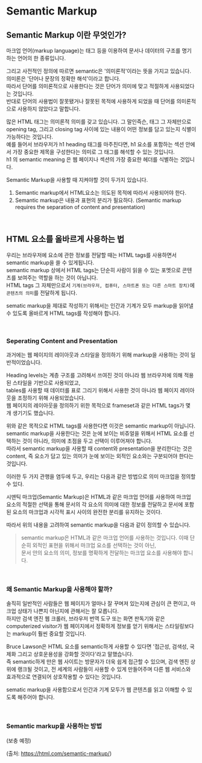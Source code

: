 # Semantic Markup

## Semantic Markup 이란 무엇인가?

마크업 언어(markup language)는 태그 등을 이용하여 문서나 데이터의 구조를 명기하는 언어의 한 종류입니다.

그리고 사전적인 정의에 따르면 semantic은 '의미론적'이라는 뜻을 가지고 있습니다.   
의미론은 '단어나 문장의 정확한 해석'이라고 합니다.   
따라서 단어를 의미론적으로 사용한다는 것은 단어가 의미에 맞고 적절하게 사용되었다는 것입니다.   
반대로 단어의 사용법이 잘못됐거나 잘못된 목적에 사용하게 되었을 때 단어를 의미론적으로 사용하지 않았다고 말합니다.   

많은 HTML 태그는 의미론적 의미를 갖고 있습니다. 그 말인즉슨, 태그 그 자체만으로 opening tag, 그리고 closing tag 사이에 있는 내용이 어떤 정보를 담고 있는지 식별이 가능하다는 것입니다.   
예를 들어서 브라우저가 h1 heading 태그를 마주친다면, h1 요소를 포함하는 섹션 안에서 가장 중요한 제목을 구성한다는 의미로 그 태그를 해석할 수 있는 것입니다.   
h1 의 semantic meaning 은 웹 페이지나 섹션의 가장 중요한 헤더를 식별하는 것입니다.   

Semantic Markup을 사용할 때 지켜야할 것이 두가지 있습니다.   

1. Semantic markup에서 HTML요소는 의도된 목적에 따라서 사용되어야 한다.
2. Semantic markup은 내용과 표현의 분리가 필요하다. (Semantic markup requires the separation of content and presentation)

<br>

## HTML 요소를 올바르게 사용하는 법

우리는 브라우저에 요소에 관한 정보를 전달할 때는 HTML tags를 사용하면서 semantic markup을 쓸 수 있게됩니다.   
semantic markup 상에서 HTML tags는 단순히 사람이 읽을 수 있는 포멧으로 콘텐츠를 보여주는 역할을 하는 것이 아닙니다.   
HTML tags 그 자체만으로서 `기계(브라우저, 컴퓨터, 스마트폰 또는 다른 스마트 장치)`에 `콘텐츠의 의미`를 전달하게 됩니다.   

sematic markup을 제대로 작성하기 위해서는 인간과 기계가 모두 markup을 읽어낼 수 있도록 올바르게 HTML tags를 작성해야 합니다.

<br>

### Seperating Content and Presentation

과거에는 웹 페이지의 레이아웃과 스타일을 정의하기 위해 markup을 사용하는 것이 일반적이었습니다.   

Heading levels는 계층 구조를 고려해서 쓰여진 것이 아니라 웹 브라우저에 의해 적용된 스타일을 기반으로 사용되었고,   
tables를 사용할 때 데이터를 표로 그리기 위해서 사용한 것이 아니라 웹 페이지 레이아웃을 조정하기 위해 사용되었습니다.   
웹 페이지의 레이아웃을 정의하기 위한 목적으로 frameset과 같은 HTML tags가 몇 개 생기기도 했습니다.   

위와 같은 목적으로 HTML tags를 사용한다면 이것은 semantic markup이 아닙니다.   
semantic markup을 사용한다는 것은 눈에 보이는 비쥬얼을 위해서 HTML 요소를 선택하는 것이 아니라, 의미에 초점을 두고 선택이 이루어져야 합니다.   
따라서 semantic markup을 사용할 때 content와 presentation을 분리한다는 것은 content, 즉 요소가 담고 있는 의미가 눈에 보이는 외적인 요소와는 구분되어야 한다는 것입니다.   

이러한 두 가지 관행을 염두에 두고, 우리는 다음과 같은 방법으로 의미 마크업을 정의할 수 있다.

시맨틱 마크업(Semantic Markup)은 HTML과 같은 마크업 언어를 사용하여 마크업 요소의 적절한 선택을 통해 문서의 각 요소의 의미에 대한 정보를 전달하고 문서에 포함된 요소의 마크업과 시각적 표시 사이의 완전한 분리를 유지하는 것이다.

따라서 위의 내용을 고려하여 semantic markup을 다음과 같이 정의할 수 있습니다.   

> semantic markup은 HTML과 같은 마크업 언어를 사용하는 것입니다. 이때 단순히 외적인 표현을 위해서 마크업 요소를 선택하는 것이 아닌,   
> 문서 안의 요소의 의미, 정보를 명확하게 전달하는 마크업 요소를 사용해야 합니다.

<br>

### 왜 Semantic Markup을 사용해야 할까?

솔직히 일반적인 사람들은 웹 페이지가 얼마나 잘 꾸며져 있는지에 관심이 큰 편이고, 마크업 상태가 나쁜지 아닌지에 관해서는 잘 모릅니다.   
하지만 검색 엔진 웹 크롤러, 브라우저 번역 도구 또는 화면 판독기와 같은 computerized visitor가 웹 페이지에서 정확하게 정보를 얻기 위해서는 스타일링보다는 markup이 훨씬 중요할 것입니다.   

Bruce Lawson은 HTML 요소를 semantic하게 사용할 수 있다면 '접근성, 검색성, 국제화 그리고 상호운용성을 강화할 것이다'라고 말했습니다.   
즉 semantic하게 만은 웹 사이트는 방문자가 더욱 쉽게 접근할 수 있으며, 검색 엔진 상위에 랭크될 것이고, 전 세계의 사람들이 사용할 수 있게 만들어주며 다른 웹 서비스와 효과적으로 연결되어 상호작용할 수 있다는 것입니다.   

sematic markup을 사용함으로서 인간과 기계 모두가 웹 콘텐츠를 읽고 이해할 수 있도록 해주어야 합니다.

<br>

### Semantic markup을 사용하는 방법

(보충 예정)

(출처: https://html.com/semantic-markup/)
